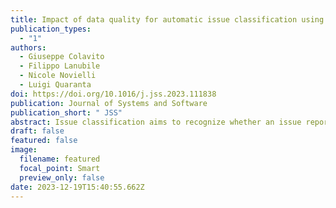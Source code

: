 ```yaml
---
title: Impact of data quality for automatic issue classification using pre-trained language models
publication_types:
  - "1"
authors:
  - Giuseppe Colavito
  - Filippo Lanubile
  - Nicole Novielli
  - Luigi Quaranta
doi: https://doi.org/10.1016/j.jss.2023.111838
publication: Journal of Systems and Software
publication_short: " JSS"
abstract: Issue classification aims to recognize whether an issue reports a bug, a request for enhancement or support. In this paper we use pre-trained models for the automatic classification of issues and investigate how the quality of data affects the performance of classifiers. Despite the application of data quality filters, none of our attempts had a significant effect on model quality. As root cause we identify a threat to construct validity underlying the issue labeling.
draft: false
featured: false
image:
  filename: featured
  focal_point: Smart
  preview_only: false
date: 2023-12-19T15:40:55.662Z
---
```

